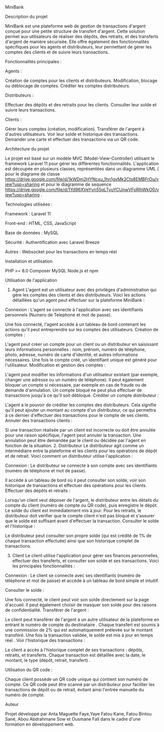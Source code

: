 MiniBank

Description du projet

MiniBank est une plateforme web de gestion de transactions d'argent conçue pour une petite structure de transfert d'argent. Cette solution permet aux utilisateurs de réaliser des dépôts, des retraits, et des transferts d'argent de manière sécurisée. Elle offre également des fonctionnalités spécifiques pour les agents et distributeurs, leur permettant de gérer les comptes des clients et de suivre leurs transactions.

Fonctionnalités principales :

Agents :

Création de comptes pour les clients et distributeurs.
Modification, blocage ou déblocage de comptes.
Créditer les comptes distributeurs.


Distributeurs :

Effectuer des dépôts et des retraits pour les clients.
Consulter leur solde et suivre leurs transactions.


Clients :

Gérer leurs comptes (création, modification).
Transférer de l'argent à d'autres utilisateurs.
Voir leur solde et historique des transactions.
Demander une carte et effectuer des transactions via un QR code.

Architecture du projet

Le projet est basé sur un modèle MVC (Model-View-Controller) utilisant le framework Laravel 11 pour gérer les différentes fonctionnalités. L'application est découpée en plusieurs classes, représentées dans un diagramme UML ( pour le diagrame de classe https://drive.google.com/file/d/1kWDm2HYNcxu_1hn1gvMk2Cts8EMBFrOu/view?usp=sharing   et pour le diagramme de sequence https://drive.google.com/file/d/1Yd96XVeYvn55qLTyuYCUnwVFoRIhWkO0/view?usp=sharing .

Technologies utilisées :

Framework : Laravel 11

Front-end : HTML, CSS, JavaScript

Base de données : MySQL

Sécurité : Authentification avec Laravel Breeze

Autres : Websocket pour les transactions en temps réel


Installation et utilisation

PHP >= 8.0
Composer
MySQL
Node.js et npm

Utilisation de l'application

1. Agent
L'agent est un utilisateur avec des privilèges d'administration qui gère les comptes des clients et des distributeurs. Voici les actions détaillées qu'un agent peut effectuer sur la plateforme MiniBank :

Connexion : L'agent se connecte à l'application avec ses identifiants personnels (Numero de Telephone et mot de passe).

Une fois connecté, l'agent accède à un tableau de bord contenant les actions qu'il peut entreprendre sur les comptes des utilisateurs.
Création de comptes :

L'agent peut créer un compte pour un client ou un distributeur en saisissant leurs informations personnelles : nom, prénom, numéro de téléphone, photo, adresse, numéro de carte d'identité, et autres informations nécessaires.
Une fois le compte créé, un identifiant unique est généré pour l'utilisateur.
Modification et gestion des comptes :

L'agent peut modifier les informations d'un utilisateur existant (par exemple, changer une adresse ou un numéro de téléphone).
Il peut également bloquer un compte si nécessaire, par exemple en cas de fraude ou de demande d'annulation. Un compte bloqué ne peut plus effectuer de transactions jusqu'à ce qu'il soit débloqué.
Créditer un compte distributeur :

L'agent a le pouvoir de créditer les comptes des distributeurs. Cela signifie qu'il peut ajouter un montant au compte d'un distributeur, ce qui permettra à ce dernier d'effectuer des transactions pour le compte de ses clients.
Annuler des transactions clients :

Si une transaction réalisée par un client est incorrecte ou doit être annulée pour une raison spécifique, l'agent peut annuler la transaction. Une annulation peut être demandée par le client ou décidée par l'agent en fonction de la situation.
2. Distributeur
Le distributeur agit comme un intermédiaire entre la plateforme et les clients pour les opérations de dépôt et de retrait. Voici comment un distributeur utilise l'application :

Connexion : Le distributeur se connecte à son compte avec ses identifiants (numéro de téléphone et mot de passe).

Il accède à un tableau de bord où il peut consulter son solde, voir son historique de transactions et effectuer des opérations pour les clients.
Effectuer des dépôts et retraits :

Lorsqu'un client veut déposer de l'argent, le distributeur entre les détails du compte du client (numéro de compte ou QR code), puis enregistre le dépôt. Le solde du client est immédiatement mis à jour.
Pour les retraits, le distributeur doit vérifier que le compte client n'est pas bloqué et s'assurer que le solde est suffisant avant d'effectuer la transaction.
Consulter le solde et l'historique :

Le distributeur peut consulter son propre solde (qui est crédité de 1% de chaque transaction effectuée) ainsi que son historique complet de transactions.

3. Client
Le client utilise l'application pour gérer ses finances personnelles, effectuer des transferts, et consulter son solde et ses transactions. Voici les principales fonctionnalités :

Connexion : Le client se connecte avec ses identifiants (numéro de téléphone et mot de passe) et accède à un tableau de bord simple et intuitif.

Consulter le solde :

Une fois connecté, le client peut voir son solde directement sur la page d'accueil. Il peut également choisir de masquer son solde pour des raisons de confidentialité.
Transférer de l'argent :

Le client peut transférer de l'argent à un autre utilisateur de la plateforme en entrant le numéro de compte du destinataire .
Chaque transfert est soumis à une commission de 2% qui est automatiquement prélevée sur le montant transféré.
Une fois la transaction validée, le solde est mis à jour en temps réel .
Voir l'historique des transactions :

Le client a accès à l'historique complet de ses transactions : dépôts, retraits, et transferts.
Chaque transaction est détaillée avec la date, le montant, le type (dépôt, retrait, transfert) .

Utilisation du QR code :

Chaque client possède un QR code unique qui contient son numéro de compte. Ce QR code peut être scanné par un distributeur pour faciliter les transactions de dépôt ou de retrait, évitant ainsi l'entrée manuelle du numéro de compte.



Auteur

Projet développé par Anta Maguette Faye,Yaye Fatou Kane, Fatou Bintou Sané, Abou Abdrahmane Sow et Ousmane Fall dans le cadre d'une formation en développement web.

